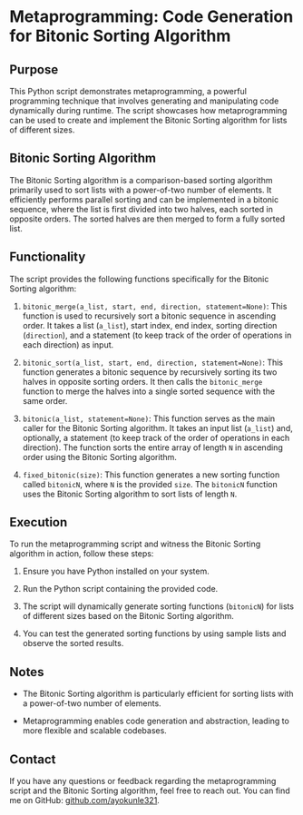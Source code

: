 # Metaprogramming: Code Generation for Bitonic Sorting Algorithm

## Purpose

This Python script demonstrates metaprogramming, a powerful programming technique that involves generating and manipulating code dynamically during runtime. The script showcases how metaprogramming can be used to create and implement the Bitonic Sorting algorithm for lists of different sizes.

## Bitonic Sorting Algorithm

The Bitonic Sorting algorithm is a comparison-based sorting algorithm primarily used to sort lists with a power-of-two number of elements. It efficiently performs parallel sorting and can be implemented in a bitonic sequence, where the list is first divided into two halves, each sorted in opposite orders. The sorted halves are then merged to form a fully sorted list.

## Functionality

The script provides the following functions specifically for the Bitonic Sorting algorithm:

1. `bitonic_merge(a_list, start, end, direction, statement=None)`: This function is used to recursively sort a bitonic sequence in ascending order. It takes a list (`a_list`), start index, end index, sorting direction (`direction`), and a statement (to keep track of the order of operations in each direction) as input.

2. `bitonic_sort(a_list, start, end, direction, statement=None)`: This function generates a bitonic sequence by recursively sorting its two halves in opposite sorting orders. It then calls the `bitonic_merge` function to merge the halves into a single sorted sequence with the same order.

3. `bitonic(a_list, statement=None)`: This function serves as the main caller for the Bitonic Sorting algorithm. It takes an input list (`a_list`) and, optionally, a statement (to keep track of the order of operations in each direction). The function sorts the entire array of length `N` in ascending order using the Bitonic Sorting algorithm.

4. `fixed_bitonic(size)`: This function generates a new sorting function called `bitonicN`, where `N` is the provided `size`. The `bitonicN` function uses the Bitonic Sorting algorithm to sort lists of length `N`.

## Execution

To run the metaprogramming script and witness the Bitonic Sorting algorithm in action, follow these steps:

1. Ensure you have Python installed on your system.

2. Run the Python script containing the provided code.

3. The script will dynamically generate sorting functions (`bitonicN`) for lists of different sizes based on the Bitonic Sorting algorithm.

4. You can test the generated sorting functions by using sample lists and observe the sorted results.

## Notes

- The Bitonic Sorting algorithm is particularly efficient for sorting lists with a power-of-two number of elements.

- Metaprogramming enables code generation and abstraction, leading to more flexible and scalable codebases.

## Contact

If you have any questions or feedback regarding the metaprogramming script and the Bitonic Sorting algorithm, feel free to reach out. You can find me on GitHub: [github.com/ayokunle321](https://github.com/ayokunle321).
